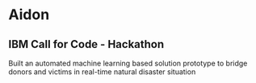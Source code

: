 # Aidon

## IBM Call for Code - Hackathon 

Built an automated machine learning based solution prototype to bridge donors and victims in real-time natural disaster situation
